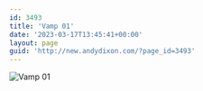 ```yaml
---
id: 3493
title: 'Vamp 01'
date: '2023-03-17T13:45:41+00:00'
layout: page
guid: 'http://new.andydixon.com/?page_id=3493'
---
```


![Vamp 01](https://i0.wp.com/assets.g8x2.ldn.idrivee2-23.com/posters/Vamp%2001%200.jpg?w=1200&ssl=1 "Vamp 01")